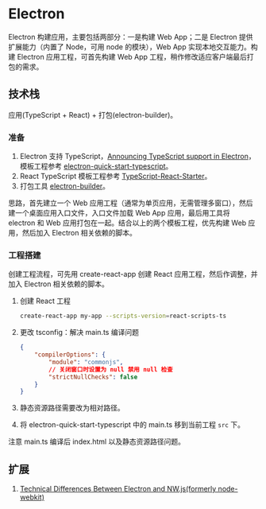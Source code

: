 # Electron

Electron 构建应用，主要包括两部分：一是构建 Web App；二是 Electron 提供扩展能力（内置了 Node，可用 node 的模块），Web App 实现本地交互能力。构建 Electron 应用工程，可首先构建 Web App 工程，稍作修改适应客户端最后打包的需求。

## 技术栈

应用(TypeScript + React) + 打包(electron-builder)。

### 准备

1. Electron 支持 TypeScript，[Announcing TypeScript support in Electron](https://electronjs.org/blog/typescript)，模板工程参考 [electron-quick-start-typescript](https://github.com/electron/electron-quick-start-typescript)。
2. React TypeScript 模板工程参考 [TypeScript-React-Starter](https://github.com/Microsoft/TypeScript-React-Starter)。
3. 打包工具 [electron-builder](https://github.com/electron-userland/electron-builder)。

思路，首先建立一个 Web 应用工程（通常为单页应用，无需管理多窗口），然后建一个桌面应用入口文件，入口文件加载 Web App 应用，最后用工具将 electron 和 Web 应用打包在一起。结合以上的两个模板工程，优先构建 Web 应用，然后加入 Electron 相关依赖的脚本。

### 工程搭建

创建工程流程，可先用 create-react-app 创建 React 应用工程，然后作调整，并加入 Electron 相关依赖的脚本。

1. 创建 React 工程

    ```bash
    create-react-app my-app --scripts-version=react-scripts-ts
    ```

2. 更改 tsconfig：解决 main.ts 编译问题

    ```json
    {
        "compilerOptions": {
            "module": "commonjs",
            // 关闭窗口时设置为 null 禁用 null 检查
            "strictNullChecks": false
        }
    }
    ```

3. 静态资源路径需要改为相对路径。
4. 将 electron-quick-start-typescript 中的 main.ts 移到当前工程 `src` 下。

注意 main.ts 编译后 index.html 以及静态资源路径问题。

## 扩展

1. [Technical Differences Between Electron and NW.js(formerly node-webkit)](https://electronjs.org/docs/development/atom-shell-vs-node-webkit)
